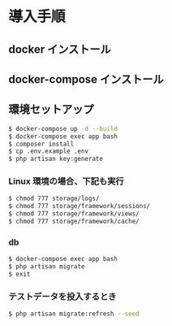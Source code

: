 # 導入手順

## docker インストール

## docker-compose インストール

## 環境セットアップ
```bash
$ docker-compose up -d --build
$ docker-compose exec app bash
$ composer install
$ cp .env.example .env
$ php artisan key:generate
```

### Linux 環境の場合、下記も実行
```bash
$ chmod 777 storage/logs/
$ chmod 777 storage/framework/sessions/
$ chmod 777 storage/framework/views/
$ chmod 777 storage/framework/cache/
```

### db
```bash
$ docker-compose exec app bash
$ php artisan migrate
$ exit
```

### テストデータを投入するとき
```bash
$ php artisan migrate:refresh --seed
```

